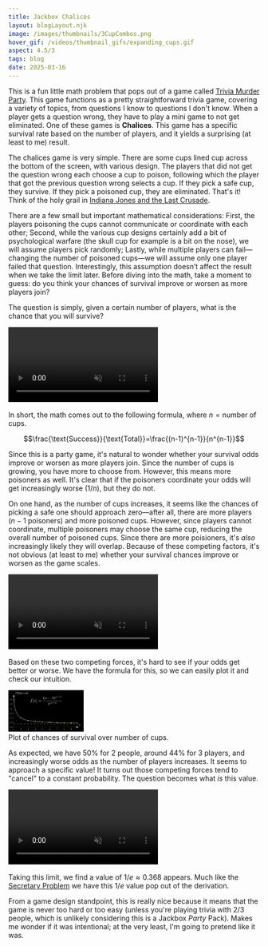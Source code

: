 ```yaml
---
title: Jackbox Chalices
layout: blogLayout.njk
image: /images/thumbnails/3CupCombos.png
hover_gif: /videos/thumbnail_gifs/expanding_cups.gif
aspect: 4.5/3
tags: blog
date: 2025-03-16
---
```


This is a fun little math problem that pops out of a game called [Trivia Murder Party](https://www.jackboxgames.com/games/trivia-murder-party). This game functions as a pretty straightforward trivia game, covering a variety of topics, from questions I know to questions I don't know. When a player gets a question wrong, they have to play a mini game to not get eliminated. One of these games is **Chalices**. This game has a specific survival rate based on the number of players, and it yields a surprising (at least to me) result.

The chalices game is very simple. There are some cups lined cup across the bottom of the screen, with various design. The players that did not get the question wrong each choose a cup to poison, following which the player that got the previous question wrong selects a cup. If they pick a safe cup, they survive. If they pick a poisoned cup, they are eliminated. That's it! Think of the holy grail in [Indiana Jones and the Last Crusade](https://www.youtube.com/watch?v=VA7J0KkanzM). 

There are a few small but important mathematical considerations: First, the players poisoning the cups cannot communicate or coordinate with each other; Second, while the various cup designs certainly add a bit of psychological warfare (the skull cup for example is a bit on the nose), we will assume players pick randomly; Lastly, while multiple players can fail—changing the number of poisoned cups—we will assume only one player failed that question. Interestingly, this assumption doesn’t affect the result when we take the limit later. Before diving into the math, take a moment to guess: do you think your chances of survival improve or worsen as more players join?

The question is simply, given a certain number of players, what is the chance that you will survive?  

<div class="animation-container"> 
    <video class='hover-video' muted playsinline controls>
        <source src="/videos/CupDropAnimation.mp4" type="video/mp4">
        Your browser does not support the video tag.
    </video>
</div>


In short, the math comes out to the following formula, where $n=\text{number of cups}$.

$$\frac{\text{Success}}{\text{Total}}=\frac{(n-1)^{n-1}}{n^{n-1}}$$

Since this is a party game, it's natural to wonder whether your survival odds improve or worsen as more players join. Since the number of cups is growing, you have more to choose from. However, this means more poisoners as well. It's clear that if the poisoners coordinate your odds will get increasingly worse ($1/n$), but they do not.

On one hand, as the number of cups increases, it seems like the chances of picking a safe one should approach zero—after all, there are more players ($n-1$ poisoners) and more poisoned cups. However, since players cannot coordinate, multiple poisoners may choose the same cup, reducing the overall number of poisoned cups. Since there are more poisioners, it's *also* increasingly likely they will overlap. Because of these competing factors, it's not obvious (at least to me) whether your survival chances improve or worsen as the game scales.

<div class="animation-container"> 
    <video class='hover-video' muted playsinline controls>
        <source src="/videos/ExpandingCups.mp4" type="video/mp4">
        Your browser does not support the video tag.
    </video>
</div>

Based on these two competing forces, it's hard to see if your odds get better or worse. We have the formula for this, so we can easily plot it and check our intuition. 

<div class="animation-container with-note"  style="width: 30%; height: auto;">
    <img src="/images/chalices_plot.png" alt="Plot of chances of survival over number of cups">
</div>
<div class="note">Plot of chances of survival over number of cups.</div>

As expected, we have 50% for 2 people, around 44% for 3 players, and increasingly worse odds as the number of players increases. It seems to approach a specific value! It turns out those competing forces tend to "cancel" to a constant probability. The question becomes what *is* this value.

<div class="animation-container"> 
    <video class='hover-video' muted playsinline controls>
        <source src="/videos/SurvivalGraphAndAlgebra.mp4" type="video/mp4">
        Your browser does not support the video tag.
    </video>
</div>

Taking this limit, we find a value of $1/e \approx 0.368$ appears. Much like the [Secretary Problem](https://en.wikipedia.org/wiki/Secretary_problem) we have this $1/e$ value pop out of the derivation. 

From a game design standpoint, this is really nice because it means that the game is never too hard or too easy (unless you're playing trivia with 2/3 people, which is unlikely considering this is a Jackbox *Party* Pack). Makes me wonder if it was intentional; at the very least, I'm going to pretend like it was.
